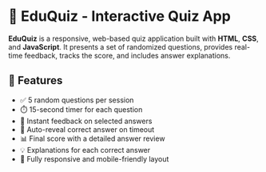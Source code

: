 # 🧠 EduQuiz - Interactive Quiz App

**EduQuiz** is a responsive, web-based quiz application built with **HTML**, **CSS**, and **JavaScript**. It presents a set of randomized questions, provides real-time feedback, tracks the score, and includes answer explanations.

## 🚀 Features

- ✅ 5 random questions per session
- ⏱️ 15-second timer for each question
- 🧠 Instant feedback on selected answers
- 🛑 Auto-reveal correct answer on timeout
- 📊 Final score with a detailed answer review
- 💡 Explanations for each correct answer
- 📱 Fully responsive and mobile-friendly layout
